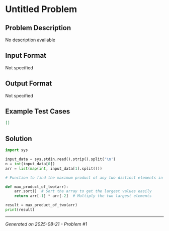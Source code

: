 # Untitled Problem

## Problem Description
No description available

## Input Format
Not specified

## Output Format
Not specified

## Example Test Cases
```json
[]
```

## Solution
```python
import sys

input_data = sys.stdin.read().strip().split('\n')
n = int(input_data[0])
arr = list(map(int, input_data[1].split()))

# Function to find the maximum product of any two distinct elements in the array

def max_product_of_two(arr):
    arr.sort()  # Sort the array to get the largest values easily
    return arr[-1] * arr[-2]  # Multiply the two largest elements

result = max_product_of_two(arr)
print(result)
```

---
*Generated on 2025-08-21 - Problem #1*